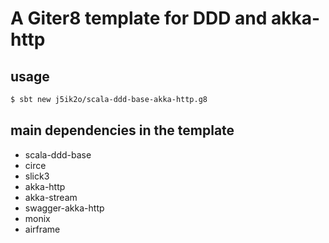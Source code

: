 # A Giter8 template for DDD and akka-http

## usage

```sh
$ sbt new j5ik2o/scala-ddd-base-akka-http.g8
```

## main dependencies in the template

- scala-ddd-base
- circe
- slick3
- akka-http
- akka-stream
- swagger-akka-http
- monix
- airframe
